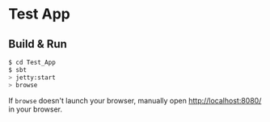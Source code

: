 # Test App #

## Build & Run ##

```sh
$ cd Test_App
$ sbt
> jetty:start
> browse
```

If `browse` doesn't launch your browser, manually open [http://localhost:8080/](http://localhost:8080/) in your browser.
